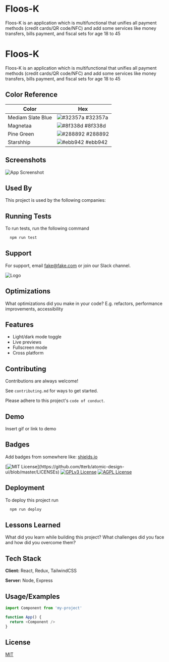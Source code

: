 
# Floos-K

Floos-K is an application which is multifunctional that unifies all payment methods (credit cards/QR code/NFC) and add some services like money transfers, bills payment, and fiscal sets for age 18 to 45


# Floos-K

Floos-K is an application which is multifunctional that unifies all payment methods (credit cards/QR code/NFC) and add some services like money transfers, bills payment, and fiscal sets for age 18 to 45

## Color Reference

| Color             | Hex                                                                |
| ----------------- | ------------------------------------------------------------------ |
| Mediam Slate Blue | ![#32357a](https://via.placeholder.com/10/32357af?text=+) #32357a |
| Magnetaa | ![#8f338d](https://via.placeholder.com/10/8f338d?text=+) #8f338d |
| Pine Green| ![#288892](https://via.placeholder.com/10/288892?text=+) #288892 |
| Starshhip | ![#ebb942](https://via.placeholder.com/10/ebb942?text=+) #ebb942 |


## Screenshots

![App Screenshot](https://drive.google.com/drive/folders/1WU9JboUVju5X-gTw5wTOYyVHyI6m89Fz?usp=sharing)


## Used By

This project is used by the following companies:




## Running Tests

To run tests, run the following command

```bash
  npm run test
```


## Support

For support, email fake@fake.com or join our Slack channel.


![Logo](https://dev-to-uploads.s3.amazonaws.com/uploads/articles/th5xamgrr6se0x5ro4g6.png)


## Optimizations

What optimizations did you make in your code? E.g. refactors, performance improvements, accessibility


## Features

- Light/dark mode toggle
- Live previews
- Fullscreen mode
- Cross platform


## Contributing

Contributions are always welcome!

See `contributing.md` for ways to get started.

Please adhere to this project's `code of conduct`.


## Demo

Insert gif or link to demo


## Badges

Add badges from somewhere like: [shields.io](https://shields.io/)

[![MIT License](https://img.shields.io/apm/l/atomic-design-ui.svg?)](https://github.com/tterb/atomic-design-ui/blob/master/LICENSEs)
[![GPLv3 License](https://img.shields.io/badge/License-GPL%20v3-yellow.svg)](https://opensource.org/licenses/)
[![AGPL License](https://img.shields.io/badge/license-AGPL-blue.svg)](http://www.gnu.org/licenses/agpl-3.0)


## Deployment

To deploy this project run

```bash
  npm run deploy
```


## Lessons Learned

What did you learn while building this project? What challenges did you face and how did you overcome them?


## Tech Stack

**Client:** React, Redux, TailwindCSS

**Server:** Node, Express


## Usage/Examples

```javascript
import Component from 'my-project'

function App() {
  return <Component />
}
```


## License

[MIT](https://choosealicense.com/licenses/mit/)

